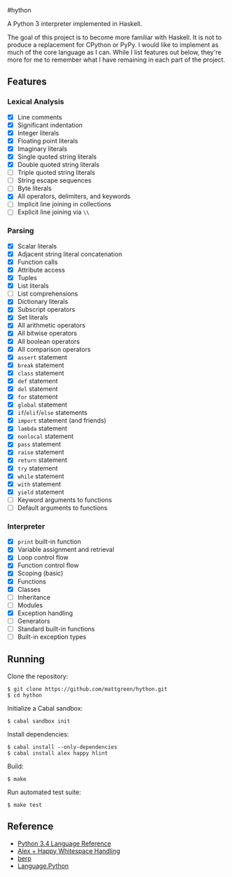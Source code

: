 #hython

A Python 3 interpreter implemented in Haskell.

The goal of this project is to become more familiar with Haskell. It is not to produce a replacement for CPython or PyPy. I would like to implement as much of the core language as I can. While I list features out below, they're more for me to remember what I have remaining in each part of the project.

## Features

### Lexical Analysis

 * [x] Line comments
 * [x] Significant indentation
 * [x] Integer literals
 * [x] Floating point literals
 * [x] Imaginary literals
 * [x] Single quoted string literals
 * [x] Double quoted string literals
 * [ ] Triple quoted string literals
 * [ ] String escape sequences
 * [ ] Byte literals
 * [x] All operators, delimiters, and keywords
 * [ ] Implicit line joining in collections
 * [ ] Explicit line joining via `\\`

### Parsing

 * [x] Scalar literals
 * [x] Adjacent string literal concatenation
 * [x] Function calls
 * [x] Attribute access
 * [x] Tuples
 * [x] List literals
 * [ ] List comprehensions
 * [x] Dictionary literals
 * [x] Subscript operators
 * [x] Set literals
 * [x] All arithmetic operators
 * [x] All bitwise operators
 * [x] All boolean operators
 * [x] All comparison operators
 * [x] `assert` statement
 * [x] `break` statement
 * [x] `class` statement
 * [x] `def` statement
 * [x] `del` statement
 * [x] `for` statement
 * [x] `global` statement
 * [x] `if`/`elif`/`else` statements
 * [x] `import` statement (and friends)
 * [x] `lambda` statement
 * [x] `nonlocal` statement
 * [x] `pass` statement
 * [x] `raise` statement
 * [x] `return` statement
 * [x] `try` statement
 * [x] `while` statement
 * [x] `with` statement
 * [x] `yield` statement
 * [ ] Keyword arguments to functions
 * [ ] Default arguments to functions

### Interpreter

 * [x] `print` built-in function
 * [x] Variable assignment and retrieval
 * [x] Loop control flow
 * [x] Function control flow
 * [x] Scoping (basic)
 * [x] Functions
 * [x] Classes
 * [ ] Inheritance
 * [ ] Modules
 * [x] Exception handling
 * [ ] Generators
 * [ ] Standard built-in functions
 * [ ] Built-in exception types

## Running

Clone the repository:

    $ git clone https://github.com/mattgreen/hython.git
    $ cd hython

Initialize a Cabal sandbox:

    $ cabal sandbox init

Install dependencies:

    $ cabal install --only-dependencies
    $ cabal install alex happy hlint

Build:

    $ make

Run automated test suite:

    $ make test

## Reference
 * [Python 3.4 Language Reference](https://docs.python.org/3.4/reference/)
 * [Alex + Happy Whitespace Handling](https://github.com/jmoy/alexhappy)
 * [berp](https://github.com/bjpop/berp)
 * [Language.Python](https://github.com/bjpop/language-python)
